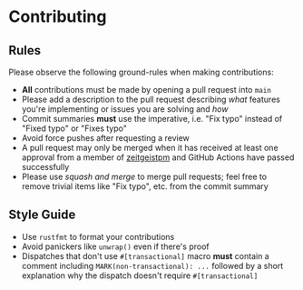 # Contributing

## Rules

Please observe the following ground-rules when making contributions:

- **All** contributions must be made by opening a pull request into `main`
- Please add a description to the pull request describing _what_ features you're
  implementing or issues you are solving and _how_
- Commit summaries **must** use the imperative, i.e. "Fix typo" instead of
  "Fixed typo" or "Fixes typo"
- Avoid force pushes after requesting a review
- A pull request may only be merged when it has received at least one approval
  from a member of [zeitgeistpm](https://github.com/zeitgeistpm) and GitHub
  Actions have passed successfully
- Please use _squash and merge_ to merge pull requests; feel free to remove
  trivial items like "Fix typo", etc. from the commit summary

## Style Guide

- Use `rustfmt` to format your contributions
- Avoid panickers like `unwrap()` even if there's proof
- Dispatches that don't use `#[transactional]` macro **must** contain a comment
  including `MARK(non-transactional): ...` followed by a short explanation why
  the dispatch doesn't require `#[transactional]`
